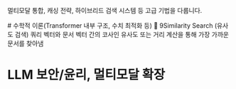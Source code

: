 
 <p>멀티모달 통합, 캐싱 전략, 하이브리드 검색 시스템 등 고급 기법을 다룹니다.</p> 
 # 수학적 이론(Transformer 내부 구조, 수치 최적화 등)
🧪 9Similarity Search (유사도 검색)
쿼리 벡터와 문서 벡터 간의 코사인 유사도 또는 거리 계산을 통해
가장 가까운 문서를 찾아냄


 # LLM 보안/윤리, 멀티모달 확장

